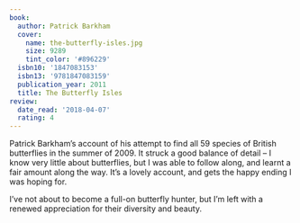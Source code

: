 ```yaml
---
book:
  author: Patrick Barkham
  cover:
    name: the-butterfly-isles.jpg
    size: 9289
    tint_color: '#896229'
  isbn10: '1847083153'
  isbn13: '9781847083159'
  publication_year: 2011
  title: The Butterfly Isles
review:
  date_read: '2018-04-07'
  rating: 4
---
```


Patrick Barkham’s account of his attempt to find all 59 species of British butterflies in the summer of 2009. It struck a good balance of detail – I know very little about butterflies, but I was able to follow along, and learnt a fair amount along the way. It’s a lovely account, and gets the happy ending I was hoping for.

I’ve not about to become a full-on butterfly hunter, but I’m left with a renewed appreciation for their diversity and beauty.